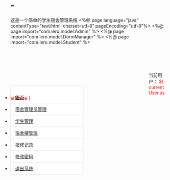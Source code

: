 # -
这是一个简单的学生宿舍管理系统
<%@ page language="java" contentType="text/html; charset=utf-8"
    pageEncoding="utf-8"%>
<%@ page import="com.lero.model.Admin" %>
<%@ page import="com.lero.model.DormManager" %>
<%@ page import="com.lero.model.Student" %>
<html lang="zh">
<head>
<meta http-equiv="Content-Type" content="text/html; charset=utf-8">
<meta name="viewport" content="width=device-width, initial-scale=1.0">
<title>宿舍管理系统</title>
<link href="${pageContext.request.contextPath}/style/dorm.css" rel="stylesheet">
<link href="${pageContext.request.contextPath}/bootstrap/css/bootstrap.css" rel="stylesheet">
<link href="${pageContext.request.contextPath}/bootstrap/css/bootstrap-responsive.css" rel="stylesheet">
<link href="${pageContext.request.contextPath}/bootstrap-datetimepicker-master/css/bootstrap-datetimepicker.min.css" rel="stylesheet" media="screen">
<link rel="stylesheet" type="text/css" href="http://sandbox.runjs.cn/uploads/rs/238/n8vhm36h/dataTables.bootstra.css">
<script type="text/javascript" src="http://sandbox.runjs.cn/uploads/rs/238/n8vhm36h/jquery.js"></script>
<script type="text/javascript" src="http://sandbox.runjs.cn/uploads/rs/238/n8vhm36h/jquery.dataTables.js"></script>
<script type="text/javascript" src="http://sandbox.runjs.cn/uploads/rs/238/n8vhm36h/bootstrap.min.js"></script>
<script type="text/javascript" src="http://sandbox.runjs.cn/uploads/rs/238/n8vhm36h/dataTables.bootstrap.js"></script>
<script type="text/javascript" src="${pageContext.request.contextPath}/bootstrap-datetimepicker-master/js/bootstrap-datetimepicker.js" charset="UTF-8"></script>
<script type="text/javascript" src="${pageContext.request.contextPath}/bootstrap-datetimepicker-master/js/locales/bootstrap-datetimepicker.fr.js" charset="UTF-8"></script>
<script src="${pageContext.request.contextPath}/bootstrap/js/bootstrap.js"></script>

<script type="text/javascript">
	$(document).ready(function(){
   	 	$("#DataTables_Table_0_wrapper .row-fluid").remove();
	});
</script>
<style type="text/css">
	  .bs-docs-sidenav {
    background-color: #fff;
    border-radius: 6px;
    box-shadow: 0 1px 4px rgba(0, 0, 0, 0.067);
    padding: 0;
    width: 228px;
}

.bs-docs-sidenav > li > a {
    border: 1px solid #e5e5e5;
    display: block;
    padding: 8px 14px;
    margin: 0 0 -1px;
}
.bs-docs-sidenav > li:first-child > a {
    border-radius: 6px 6px 0 0;
}
.bs-docs-sidenav > li:last-child > a {
    border-radius: 0 0 6px 6px;
}
.bs-docs-sidenav > .active > a {
    border: 0 none;
    box-shadow: 1px 0 0 rgba(0, 0, 0, 0.1) inset, -1px 0 0 rgba(0, 0, 0, 0.1) inset;
    padding: 9px 15px;
    position: relative;
    text-shadow: 0 1px 0 rgba(0, 0, 0, 0.15);
    z-index: 2;
}
.bs-docs-sidenav .icon-chevron-right {
    float: right;
    margin-right: -6px;
    margin-top: 2px;
    opacity: 0.25;
}
.bs-docs-sidenav > li > a:hover {
    background-color: #f5f5f5;
}
.bs-docs-sidenav a:hover .icon-chevron-right {
    opacity: 0.5;
}
.bs-docs-sidenav .active .icon-chevron-right, .bs-docs-sidenav .active a:hover .icon-chevron-right {
    background-image: url("../img/glyphicons-halflings-white.png");
    opacity: 1;
}
</style>

</head>
<body>
<div class="container-fluid" style="padding-right: 0px;padding-left: 0px;">
	<div region="north" style="height: 100px;background-image: url('images/bg.jpg')">
		<div align="left" style="width: 80%;height:100px ;float: left;padding-top: 40px;padding-left: 30px;" ><font color="white" size="6" >宿舍管理系统</font></div>
		<div style="padding-top: 70px;padding-right: 20px;">当前用户：&nbsp;<font color="red" >${currentUser.userName }</font></div>
	</div>
</div>
	<div class="container-fluid">
		<div class="row-fluid">
			<div class="span2 bs-docs-sidebar" >
				<ul class="nav nav-list bs-docs-sidenav">
					<li><a href="blank"><i class="icon-chevron-right"></i>首页</a></li>
					<li><a href="dormManager?action=list"><i class="icon-chevron-right"></i>宿舍管理员管理</a></li>
					<li><a href="student?action=list"><i class="icon-chevron-right"></i>学生管理</a></li>
					<li><a href="dormBuild?action=list"><i class="icon-chevron-right"></i>宿舍楼管理</a></li>
					<li><a href="record?action=list"><i class="icon-chevron-right"></i>报修记录</a></li>
					<li><a href="password?action=preChange"><i class="icon-chevron-right"></i>修改密码</a></li>
					<li><a href="login.jsp"><i class="icon-chevron-right"></i>退出系统</a></li>
				</ul>
			</div>
					<div class="span10">
						<jsp:include page="${mainPage==null?'admin/blank.jsp':mainPage}"></jsp:include>
					</div>
			</div>
		</div>
</body>
</html>

